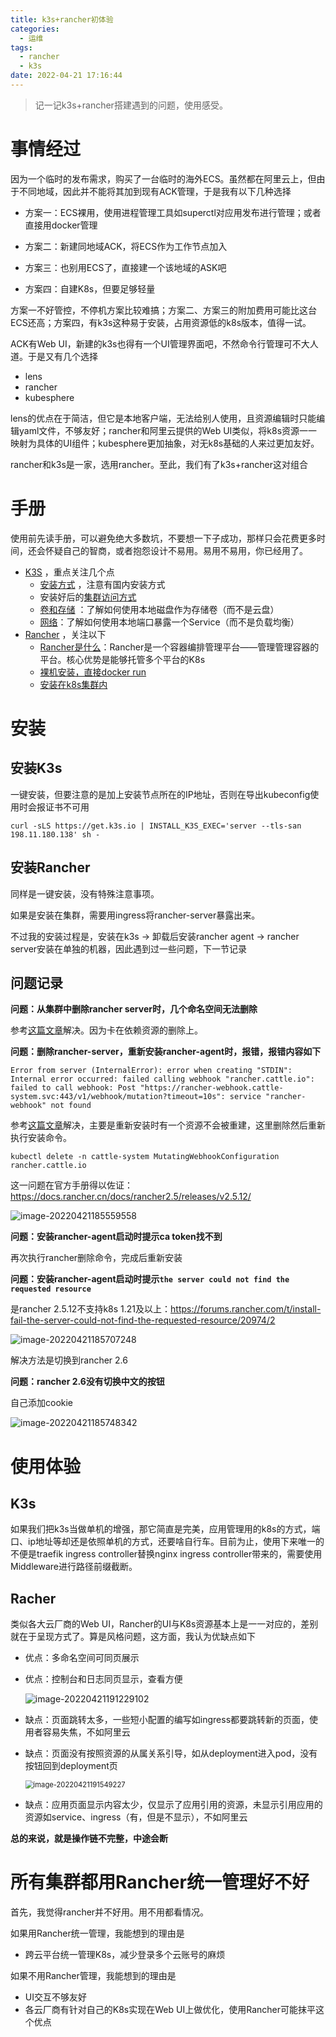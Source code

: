 ```yaml
---
title: k3s+rancher初体验
categories:
  - 运维
tags:
  - rancher
  - k3s
date: 2022-04-21 17:16:44
---
```


> 记一记k3s+rancher搭建遇到的问题，使用感受。

<!--more-->

# 事情经过

因为一个临时的发布需求，购买了一台临时的海外ECS。虽然都在阿里云上，但由于不同地域，因此并不能将其加到现有ACK管理，于是我有以下几种选择

- 方案一：ECS裸用，使用进程管理工具如superctl对应用发布进行管理；或者直接用docker管理
- 方案二：新建同地域ACK，将ECS作为工作节点加入
- 方案三：也别用ECS了，直接建一个该地域的ASK吧

- 方案四：自建K8s，但要足够轻量

方案一不好管控，不停机方案比较难搞；方案二、方案三的附加费用可能比这台ECS还高；方案四，有k3s这种易于安装，占用资源低的k8s版本，值得一试。

ACK有Web UI，新建的k3s也得有一个UI管理界面吧，不然命令行管理可不大人道。于是又有几个选择

- lens
- rancher
- kubesphere

lens的优点在于简洁，但它是本地客户端，无法给别人使用，且资源编辑时只能编辑yaml文件，不够友好；rancher和阿里云提供的Web UI类似，将k8s资源一一映射为具体的UI组件；kubesphere更加抽象，对无k8s基础的人来过更加友好。

rancher和k3s是一家，选用rancher。至此，我们有了k3s+rancher这对组合

# 手册

使用前先读手册，可以避免绝大多数坑，不要想一下子成功，那样只会花费更多时间，还会怀疑自己的智商，或者抱怨设计不易用。易用不易用，你已经用了。

- [K3S](https://docs.rancher.cn/docs/k3s/_index/) ，重点关注几个点
  - [安装方式](https://docs.rancher.cn/docs/k3s/quick-start/_index) ，注意有国内安装方式
  - 安装好后的[集群访问方式](https://docs.rancher.cn/docs/k3s/cluster-access/_index)
  - [卷和存储](https://docs.rancher.cn/docs/k3s/storage/_index) ：了解如何使用本地磁盘作为存储卷（而不是云盘）
  - [网络](https://docs.rancher.cn/docs/k3s/networking/_index)：了解如何使用本地端口暴露一个Service（而不是负载均衡）
- [Rancher](https://docs.rancher.cn/rancher2.5/) ，关注以下
  - [Rancher是什么](https://docs.rancher.cn/docs/rancher2.5/overview/architecture/_index)：Rancher是一个容器编排管理平台——管理管理容器的平台。核心优势是能够托管多个平台的K8s
  - [裸机安装，直接docker run](https://docs.rancher.cn/docs/rancher2.5/installation/other-installation-methods/single-node-docker/_index/)
  - [安装在k8s集群内](https://docs.rancher.cn/docs/rancher2.5/installation/install-rancher-on-k8s/_index/)

# 安装

## 安装K3s

一键安装，但要注意的是加上安装节点所在的IP地址，否则在导出kubeconfig使用时会报证书不可用

```shell
curl -sLS https://get.k3s.io | INSTALL_K3S_EXEC='server --tls-san 198.11.180.138' sh -
```

## 安装Rancher

同样是一键安装，没有特殊注意事项。

如果是安装在集群，需要用ingress将rancher-server暴露出来。

不过我的安装过程是，安装在k3s -> 卸载后安装rancher agent -> rancher server安装在单独的机器，因此遇到过一些问题，下一节记录

## 问题记录

**问题：从集群中删除rancher server时，几个命名空间无法删除**

参考[这篇文章](https://www.xtplayer.cn/kubernetes/forces-delete-terminated-namespace/#rancher-自定义-k8s-集群或者导入-rancher-管理的-k8s-集群)解决。因为卡在依赖资源的删除上。



**问题：删除rancher-server，重新安装rancher-agent时，报错，报错内容如下**

```shell
Error from server (InternalError): error when creating "STDIN": Internal error occurred: failed calling webhook "rancher.cattle.io": failed to call webhook: Post "https://rancher-webhook.cattle-system.svc:443/v1/webhook/mutation?timeout=10s": service "rancher-webhook" not found
```

参考[这篇文章](https://forums.rancher.com/t/rancher-webhook-fails-due-to-not-existing-rancher-webhook-tls-secret/36211/2)解决，主要是重新安装时有一个资源不会被重建，这里删除然后重新执行安装命令。

```shell
kubectl delete -n cattle-system MutatingWebhookConfiguration rancher.cattle.io
```

这一问题在官方手册得以佐证：https://docs.rancher.cn/docs/rancher2.5/releases/v2.5.12/

![image-20220421185559558](https://gdz.oss-cn-shenzhen.aliyuncs.com/local/image-20220421185559558.png)



**问题：安装rancher-agent启动时提示ca token找不到**

再次执行rancher删除命令，完成后重新安装



**问题：安装rancher-agent启动时提示`the server could not find the requested resource`**

是rancher 2.5.12不支持k8s 1.21及以上：https://forums.rancher.com/t/install-fail-the-server-could-not-find-the-requested-resource/20974/2

![image-20220421185707248](https://gdz.oss-cn-shenzhen.aliyuncs.com/local/image-20220421185707248.png)

解决方法是切换到rancher 2.6

**问题：rancher 2.6没有切换中文的按钮**

自己添加cookie

![image-20220421185748342](https://gdz.oss-cn-shenzhen.aliyuncs.com/local/image-20220421185748342.png)

# 使用体验

## K3s

如果我们把k3s当做单机的增强，那它简直是完美，应用管理用的k8s的方式，端口、ip地址等却还是依照单机的方式，还要啥自行车。目前为止，使用下来唯一的不便是traefik ingress controller替换nginx ingress controller带来的，需要使用Middleware进行路径前缀截断。

## Racher

类似各大云厂商的Web UI，Rancher的UI与K8s资源基本上是一一对应的，差别就在于呈现方式了。算是风格问题，这方面，我认为优缺点如下

- 优点：多命名空间可同页展示

  

- 优点：控制台和日志同页显示，查看方便

  ![image-20220421191229102](https://gdz.oss-cn-shenzhen.aliyuncs.com/local/image-20220421191229102.png)

- 缺点：页面跳转太多，一些短小配置的编写如ingress都要跳转新的页面，使用者容易失焦，不如阿里云

- 缺点：页面没有按照资源的从属关系引导，如从deployment进入pod，没有按钮回到deployment页

  <img src="https://gdz.oss-cn-shenzhen.aliyuncs.com/local/image-20220421191549227.png" alt="image-20220421191549227" style="zoom:80%;" />

- 缺点：应用页面显示内容太少，仅显示了应用引用的资源，未显示引用应用的资源如service、ingress（有，但是不显示），不如阿里云

**总的来说，就是操作链不完整，中途会断**

# 所有集群都用Rancher统一管理好不好

首先，我觉得rancher并不好用。用不用都看情况。

如果用Rancher统一管理，我能想到的理由是

- 跨云平台统一管理K8s，减少登录多个云账号的麻烦

如果不用Rancher管理，我能想到的理由是

- UI交互不够友好
- 各云厂商有针对自己的K8s实现在Web UI上做优化，使用Rancher可能抹平这个优点
